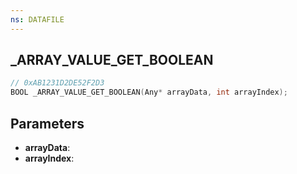 ```yaml
---
ns: DATAFILE
---
```

## _ARRAY_VALUE_GET_BOOLEAN

```c
// 0xAB1231D2DE52F2D3
BOOL _ARRAY_VALUE_GET_BOOLEAN(Any* arrayData, int arrayIndex);
```

## Parameters
* **arrayData**:
* **arrayIndex**:
